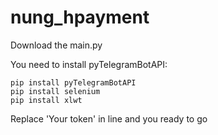 # nung_hpayment
Download the main.py

You need to install pyTelegramBotAPI:
```
pip install pyTelegramBotAPI
pip install selenium
pip install xlwt
```

Replace 'Your token' in line and you ready to go
